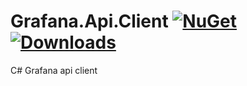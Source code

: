 # Grafana.Api.Client  [![NuGet](https://img.shields.io/nuget/v/Sprint.Filter.OData.svg)](https://www.nuget.org/packages/Grafana.Api.Client/) [![Downloads](https://img.shields.io/nuget/dt/Grafana.Api.Client.svg)](https://www.nuget.org/packages/Grafana.Api.Client/)

C# Grafana api client